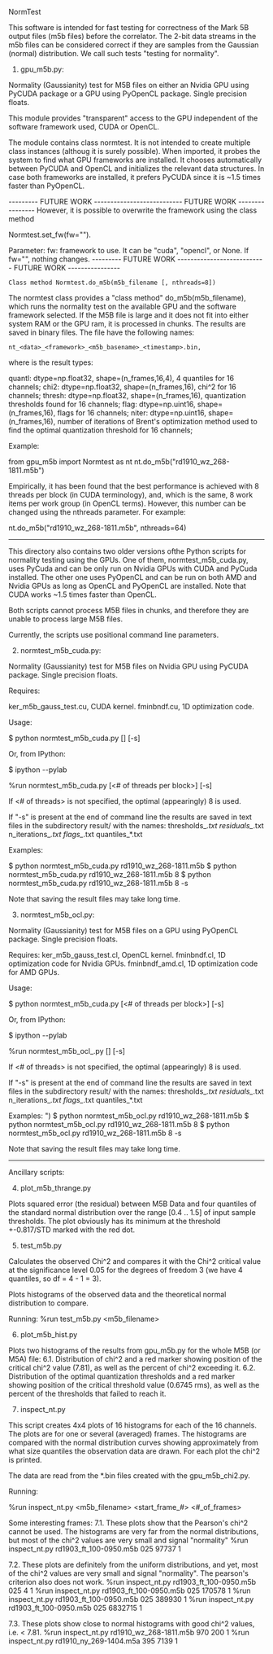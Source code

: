 NormTest

This software is intended for fast testing for correctness of the Mark 5B output
files (m5b files) before the correlator. The 2-bit data streams in the m5b files
can be considered correct if they are samples from the Gaussian (normal)
distribution. We call such tests "testing for normality".

1. gpu_m5b.py:

Normality (Gaussianity) test for M5B files on either an Nvidia GPU using PyCUDA
package or a GPU using PyOpenCL package. Single precision floats.

This module provides "transparent" access to the GPU independent of the
software framework used, CUDA or OpenCL.

The module contains class normtest. It is not intended to create multiple
class instances (althoug it is surely possible). When imported, it 
probes the system to find what GPU frameworks are installed. It chooses
automatically between PyCUDA and OpenCL and initializes the relevant 
data structures. In case both frameworks are installed, it prefers
PyCUDA since it is ~1.5 times faster than PyOpenCL.


--------- FUTURE WORK --------------------------- FUTURE WORK ----------------
However, it is possible to overwrite the framework using the class method

Normtest.set_fw(fw="").

Parameter:
    fw: framework to use. It can be "cuda", "opencl", or None.
        If fw="", nothing changes. 
--------- FUTURE WORK --------------------------- FUTURE WORK ----------------

    Class method Normtest.do_m5b(m5b_filename [, nthreads=8])

The normtest class provides a "class method" do_m5b(m5b_filename),
which runs the normality test on the available GPU and the software
framework selected. If the M5B file is large and it does not fit into either
system RAM or the GPU ram, it is processed in chunks. The results are saved 
in binary files.  The file have the following names:

    nt_<data>_<framework>_<m5b_basename>_<timestamp>.bin,

where <data> is the result types:

quantl: dtype=np.float32, shape=(n_frames,16,4), 4 quantiles for 16 channels;
chi2:   dtype=np.float32, shape=(n_frames,16), chi^2 for 16 channels;
thresh: dtype=np.float32, shape=(n_frames,16), quantization thresholds found
        for 16 channels;
flag:   dtype=np.uint16, shape=(n_frames,16), flags for 16 channels; 
niter:  dtype=np.uint16, shape=(n_frames,16), number of iterations of Brent's
        optimization method used to find the optimal quantization threshold
        for 16 channels;

   
Example:
   
from gpu_m5b import Normtest as nt
nt.do_m5b("rd1910_wz_268-1811.m5b")

Empirically, it has been found that the best performance is achieved 
with 8 threads per block (in CUDA terminology), and, which is the same, 
8 work items per work group (in OpenCL terms). However, this number can 
be changed using the nthreads parameter. For example:

nt.do_m5b("rd1910_wz_268-1811.m5b", nthreads=64)


---------------------------

This directory also contains two older versions ofthe Python scripts for
normality testing using the GPUs. One of them, normtest_m5b_cuda.py, uses
PyCuda and can be only run on Nvidia GPUs with CUDA and PyCuda installed.
The other one uses PyOpenCL and can be run on both AMD and Nvidia GPUs as
long as OpenCL and PyOpenCL are installed. Note that CUDA works ~1.5 times
faster than OpenCL.

Both scripts cannot process M5B files in chunks, and therefore they are unable
to process large M5B files.

Currently, the scripts use positional command line parameters.

2. normtest_m5b_cuda.py:

Normality (Gaussianity) test for M5B files on Nvidia GPU using PyCUDA package.
Single precision floats.

Requires:

ker_m5b_gauss_test.cu, CUDA kernel.
fminbndf.cu, 1D optimization code.

Usage:

$ python normtest_m5b_cuda.py <m5b-file-name> [<of threads per block>] [-s]

Or, from IPython:

$ ipython --pylab

%run normtest_m5b_cuda.py <m5b-file-name> [<# of threads per block>] [-s]

If <# of threads> is not specified, the optimal (appearingly) 8 is used.

If "-s" is present at the end of command line the results are saved in text
files in the subdirectory result/ with the names:
   thresholds_*.txt
   residuals_*.txt
   n_iterations_*.txt
   flags_*.txt
   quantiles_*.txt

Examples:

$ python normtest_m5b_cuda.py rd1910_wz_268-1811.m5b
$ python normtest_m5b_cuda.py rd1910_wz_268-1811.m5b 8
$ python normtest_m5b_cuda.py rd1910_wz_268-1811.m5b 8 -s

Note that saving the result files may take long time.




3. normtest_m5b_ocl.py:

Normality (Gaussianity) test for M5B files on a GPU using PyOpenCL package.
Single precision floats.

Requires:
ker_m5b_gauss_test.cl, OpenCL kernel.
fminbndf.cl, 1D optimization code for Nvidia GPUs.
fminbndf_amd.cl, 1D optimization code for AMD GPUs.

Usage: 

$ python normtest_m5b_cuda.py <m5b-file-name> [<# of threads per block>] [-s]

Or, from IPython:

$ ipython --pylab

%run normtest_m5b_ocl_.py <m5b-file-name> [<of threads per block>] [-s]

If <# of threads> is not specified, the optimal (appearingly) 8 is used.

If "-s" is present at the end of command line the results are saved in text
files in the subdirectory result/ with the names:
   thresholds_*.txt
   residuals_*.txt
   n_iterations_*.txt
   flags_*.txt
   quantiles_*.txt

Examples:
")
$ python normtest_m5b_ocl.py rd1910_wz_268-1811.m5b
$ python normtest_m5b_ocl.py rd1910_wz_268-1811.m5b 8
$ python normtest_m5b_ocl.py rd1910_wz_268-1811.m5b 8 -s

Note that saving the result files may take long time.


----------------------------

Ancillary scripts:

4. plot_m5b_thrange.py

Plots squared error (the residual) between M5B Data and four quantiles of the
standard normal distribution over the range [0.4 .. 1.5] of input sample
thresholds. The plot obviously has its minimum at the threshold +-0.817/STD
marked with the red dot.


5. test_m5b.py

Calculates the observed Chi^2 and compares it with the Chi^2 critical value at
the significance level 0.05 for the degrees of freedom 3 (we have 4 quantiles,
so df = 4 - 1 = 3).

Plots histograms of the observed data and the theoretical normal distribution
to compare.

Running:
%run test_m5b.py <m5b_filename>


6. plot_m5b_hist.py

Plots two histograms of the results from gpu_m5b.py for the whole 
M5B (or M5A) file: 
6.1. Distribution of chi^2 and a red marker showing position of the critical
     chi^2 value (7.81), as well as the percent of chi^2 exceeding it.
6.2. Distribution of the optimal quantization thresholds and a red marker
     showing position of the critical threshold value (0.6745 rms), as well as
     the percent of the thresholds that failed to reach it.


7. inspect_nt.py

This script creates 4x4 plots of 16 histograms for each of the 16 channels.
The plots are for one or several (averaged) frames. The histograms are compared
with the normal distribution curves showing approximately from what size
quantiles the observation data are drawn. For each plot the chi^2 is printed.

The data are read from the *.bin files created with the gpu_m5b_chi2.py.

Running:

%run inspect_nt.py <m5b_filename> <timestamp> <start_frame_#> <#_of_frames> 

Some interesting frames:
7.1. These plots show that the Pearson's chi^2 cannot be used. The histograms 
are very far from the normal distributions, but most of the chi^2 values
are very small and signal "normality"
%run inspect_nt.py rd1903_ft_100-0950.m5b 025 97737 1

7.2. These plots are definitely from the uniform distributions, and yet, most
of the chi^2 values are very small and signal "normality". The pearson's
criterion also does not work.
%run inspect_nt.py rd1903_ft_100-0950.m5b 025 4 1
%run inspect_nt.py rd1903_ft_100-0950.m5b 025 170578 1
%run inspect_nt.py rd1903_ft_100-0950.m5b 025 389930 1
%run inspect_nt.py rd1903_ft_100-0950.m5b 025 6832715 1

7.3. These plots show close to normal histograms with good chi^2 values, i.e.
< 7.81.
%run inspect_nt.py rd1910_wz_268-1811.m5b 970 200 1
%run inspect_nt.py rd1910_ny_269-1404.m5a 395 7139 1




